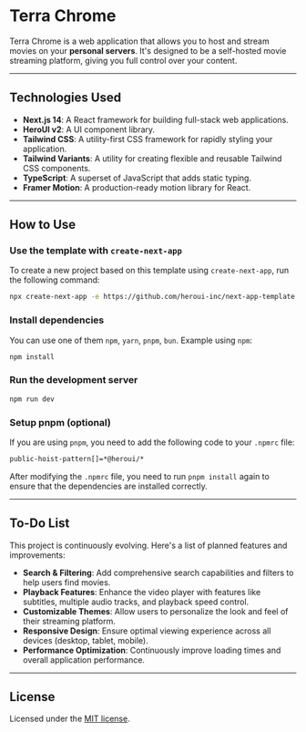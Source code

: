 # Terra Chrome

Terra Chrome is a web application that allows you to host and stream movies on your **personal servers**. It's designed to be a self-hosted movie streaming platform, giving you full control over your content.

-----

## Technologies Used

  * **Next.js 14**: A React framework for building full-stack web applications.
  * **HeroUI v2**: A UI component library.
  * **Tailwind CSS**: A utility-first CSS framework for rapidly styling your application.
  * **Tailwind Variants**: A utility for creating flexible and reusable Tailwind CSS components.
  * **TypeScript**: A superset of JavaScript that adds static typing.
  * **Framer Motion**: A production-ready motion library for React.

-----

## How to Use

### Use the template with `create-next-app`

To create a new project based on this template using `create-next-app`, run the following command:

```bash
npx create-next-app -e https://github.com/heroui-inc/next-app-template
```

### Install dependencies

You can use one of them `npm`, `yarn`, `pnpm`, `bun`. Example using `npm`:

```bash
npm install
```

### Run the development server

```bash
npm run dev
```

### Setup pnpm (optional)

If you are using `pnpm`, you need to add the following code to your `.npmrc` file:

```bash
public-hoist-pattern[]=*@heroui/*
```

After modifying the `.npmrc` file, you need to run `pnpm install` again to ensure that the dependencies are installed correctly.

-----

## To-Do List

This project is continuously evolving. Here's a list of planned features and improvements:

  * **Search & Filtering**: Add comprehensive search capabilities and filters to help users find movies.
  * **Playback Features**: Enhance the video player with features like subtitles, multiple audio tracks, and playback speed control.
  * **Customizable Themes**: Allow users to personalize the look and feel of their streaming platform.
  * **Responsive Design**: Ensure optimal viewing experience across all devices (desktop, tablet, mobile).
  * **Performance Optimization**: Continuously improve loading times and overall application performance.

-----

## License

Licensed under the [MIT license](https://github.com/heroui-inc/next-app-template/blob/main/LICENSE).
